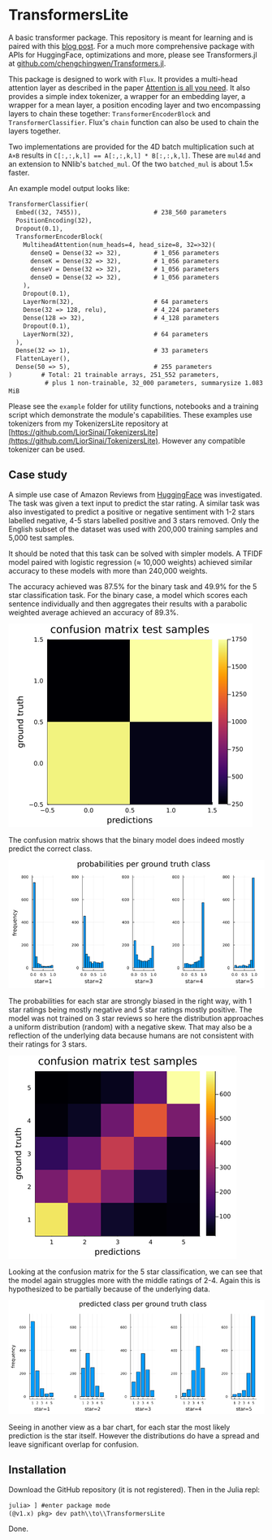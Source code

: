 # TransformersLite

A basic transformer package. This repository is meant for learning
and is paired with this [blog post](https://liorsinai.github.io/coding/2022/05/18/transformers.html). For a much more comprehensive package with APIs for HuggingFace, optimizations and more, please see Transformers.jl at [github.com/chengchingwen/Transformers.jl](https://github.com/chengchingwen/Transformers.jl).

This package is designed to work with `Flux`. It provides a multi-head attention layer as described in the paper [Attention is all you need](https://arxiv.org/abs/1706.03762).
It also provides a simple index tokenizer, a wrapper for an embedding layer, a wrapper for a mean layer, a position encoding layer
and two encompassing layers to chain these together: `TransformerEncoderBlock` and `TransformerClassifier`. 
Flux's `chain` function can also be used to chain the layers together.

Two implementations are provided for the 4D batch multiplication such at `A×B` results in `C[:,:,k,l] == A[:,:,k,l] * B[:,:,k,l]`.
These are `mul4d` and an extension to NNlib's `batched_mul`. Of the two `batched_mul` is about 1.5× faster.

An example model output looks like:
```
TransformerClassifier(
  Embed((32, 7455)),                    # 238_560 parameters
  PositionEncoding(32),
  Dropout(0.1),
  TransformerEncoderBlock(
    MultiheadAttention(num_heads=4, head_size=8, 32=>32)(
      denseQ = Dense(32 => 32),         # 1_056 parameters
      denseK = Dense(32 => 32),         # 1_056 parameters
      denseV = Dense(32 => 32),         # 1_056 parameters
      denseO = Dense(32 => 32),         # 1_056 parameters
    ),
    Dropout(0.1),
    LayerNorm(32),                      # 64 parameters
    Dense(32 => 128, relu),             # 4_224 parameters
    Dense(128 => 32),                   # 4_128 parameters
    Dropout(0.1),
    LayerNorm(32),                      # 64 parameters
  ),
  Dense(32 => 1),                       # 33 parameters
  FlattenLayer(),
  Dense(50 => 5),                       # 255 parameters
)        # Total: 21 trainable arrays, 251_552 parameters,
          # plus 1 non-trainable, 32_000 parameters, summarysize 1.083 MiB
```
Please see the `example` folder for utility functions, notebooks and a training script which demonstrate the module's capabilities.
These examples use tokenizers from my TokenizersLite repository at [https://github.com/LiorSinai/TokenizersLite](https://github.com/LiorSinai/TokenizersLite).
However any compatible tokenizer can be used.

## Case study

A simple use case of Amazon Reviews from [HuggingFace](https://huggingface.co/datasets/amazon_reviews_multi) was investigated.
The task was given a text input to predict the star rating. 
A similar task was also investigated to predict a positive or negative sentiment with 1-2 stars labelled negative, 4-5 stars labelled positive and 3 stars removed. Only the English subset of the dataset was used with 200,000 training samples and 5,000 test samples.

It should be noted that this task can be solved with simpler models. A TFIDF model paired with logistic regression (≈ 10,000 weights)
achieved similar accuracy to these models with more than 240,000 weights.

The accuracy achieved was 87.5% for the binary task and 49.9% for the 5 star classification task.
For the binary case, a model which scores each sentence individually and then aggregates their results with a parabolic weighted average achieved an accuracy of 89.3%.

<img src="images/confusion_matrix_regression.png"
     alt="confusion matrix"
    />

The confusion matrix shows that the binary model does indeed mostly predict the correct class.


<img src="images/probabilities_ground_truth.png"
     alt="bar chart probabilities vs ground truth"
    />

The probabilities for each star are strongly biased in the right way, with 1 star ratings being mostly negative and 5 star ratings mostly positive. The model was not trained on 3 star reviews so here the distribution approaches a uniform distribution (random) with a negative skew. That may also be a reflection of the underlying data because humans are not consistent with their ratings for 3 stars. 

<img src="images/confusion_matrix_classification5.png"
     alt="confusion matrix"
    />

Looking at the confusion matrix for the 5 star classification, we can see that the model again struggles more with the middle ratings of 2-4.
Again this is hypothesized  to be partially because of the underlying data.

<img src="images/predictions_classification5.png"
     alt="bar chart predication vs ground truth"
    />

Seeing in another view as a bar chart, for each star the most likely prediction is the star itself.
However the distributions do have a spread and leave significant overlap for confusion.

## Installation

Download the GitHub repository (it is not registered). Then in the Julia repl:
```
julia> ] #enter package mode
(@v1.x) pkg> dev path\\to\\TransformersLite
```

Done. 
